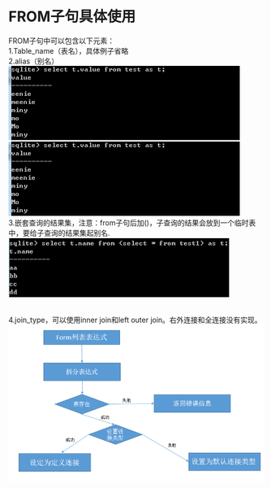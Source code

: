 # FROM子句具体使用
FROM子句中可以包含以下元素：
<br>1.Table_name（表名），具体例子省略
<br>2.alias（别名）
<img src="../image/from1.png"/>
<img src="../image/from2.png"/>
<br>3.嵌套查询的结果集，注意：from子句后加()，子查询的结果会放到一个临时表  中，要给子查询的结果集起别名.
<img src="../image/from3.png"/>

<br>4.join_type，可以使用inner join和left outer join。右外连接和全连接没有实现。
<img src="../image/fromlogic.png">
